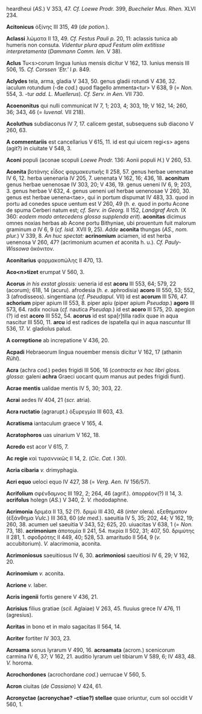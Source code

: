 heardheui (*AS.*) V 353, 47. *Cf. Loewe Prodr.* 399, *Buecheler Mus.
Rhen.* XLVI 234.

**Acitonicus** ὀξίνης III 315, 49 (*de potion.*).

**Aclassi** λώματα II 13, 49. *Cf. Festus Pauli p.* 20, 11: aclassis
tunica ab humeris non consuta. *Videntur plura apud Festum olim
extitisse interpretamenta* (*Dammann Comm. Ien.* V 38).

**Aclus** Tu\<s\>corum lingua Iunius mensis dicitur V 162, 13. Iunius
mensis III 506, 15. *Cf. Corssen 'Etr.'* I *p.* 849.

**Aclydes** tela, arma, gladia V 343, 50. genus gladii rotundi V 436,
32. iaculum rotundum (-de *cod.*) quod flagello ammenta\<tur\> V 638, 9
(= *Non.* 554, 3. -tur *add. L. Muellerus*). *Cf. Serv. in Aen.* VII
730.

**Acoenonitus** qui nulli communicat IV 7, 1; 203, 4; 303, 19; V 162,
14; 260, 36; 343, 46 (= *Iuvenal.* VII 218).

**Acoluthus** subdiaconus IV 7, 17. calicem gestat, subsequens sub
diacono V 260, 63.

**A commentariis** est cancellarius V 615, 11. id est qui uicem
regi\<s\> agens (agit?) in ciuitate V 548, 3.

**Aconi** populi (aconae scopuli *Loewe Prodr.* 136: Aonii populi *H.*)
V 260, 53.

**Aconita** βοτάνης εἶδος φαρμακευτικῆς II 258, 57. genus herbae
uenenatae IV 6, 12. herba uenenaria IV 205, 7. uenenata V 162, 16; 436,
18. **aconitum** genus herbae uenenosae IV 303, 20; V 436, 19. genus
ueneni IV 6, 9; 203, 3. genus herbae V 632, 4. genus ueneni uel herbae
uenenosae V 260, 30. genus est herbae uenena\<tae\>, qui in portum
dispumat IV 483, 33. quod in portu ad conedes spuce uentum est V 260, 49
(*h. e.* quod in portu Acone de spuma Cerberi natum est; *cf. Serv. in
Georg.* II 152, *Landgraf Arch.* IX 360: *eodem modo antecedens glossa
supplenda erit*). **aconitas** dicimus omnes noxias herbas ab Acone
portu Bithyniae, ubi prouentum fuit malorum graminum *a* IV 6, 9 (*cf.
Isid.* XVII 9, 25). *Adde* **aconita** thungas (*AS., nom. plur.*) V
339, 8. *An huc spectat:* **acrinomium** aciamen, id est herba uenenosa
V 260, 47? (acrimonium acumen *et* aconita h. u.). *Cf. Pauly-Wissowa*
ἀκόνιτον.

**Aconitarius** φαρμακοπώλης II 470, 13.

**Aco\<n\>tizet** erumpat V 560, 3.

**Acorus** *in his exstat glossis:* ueneria id est **acoru** III 553,
64; 579, 22 (acorum); 618, 14 (acuru). afrodesia (*h. e.* aphrodisia)
**acoro** III 550, 53; 552, 3 (afrodisseos). singentiana (*cf.
Pseudapul.* VII) id est **acorum** III 576, 47. **achorium** piper apium
III 553, 8. piper apiu (piper apium *Pseudap.*) **agoro** III 573, 64.
radix nociua (*cf.* nautica *Pseudap.*) id est **acoro** III 575, 20.
apegion (?) id est **acoro** III 552, 54. **acorus** id est
spa[r]tilla radix quae in aqua nascitur III 550, 11. **arcu** id est
radices de ispatella qui in aqua nascuntur III 536, 17. *V.* gladiolus
palud.

**A correptione** ab increpatione V 436, 20.

**Acpadi** Hebraeorum lingua nouember mensis dicitur V 162, 17 (athanin
*Rühl*).

**Acra** (achra *cod.*) pedes frigidi III 506, 16 (*contracta ex hac
libri gloss. glossa:* galeni **achra** Graeci uocant quum manus aut
pedes frigidi fiunt).

**Acrae mentis** ualidae mentis IV 5, 30; 303, 22.

**Acrai** aedes IV 404, 21 (*scr.* atria).

**Acra ructatio** (agrarupt.) ὀξυρεγμία III 603, 43.

**Acratisma** iantaculum graece V 165, 4.

**Acratophoros** uas uinarium V 162, 18.

**Acredo** est acor V 615, 7.

**Ac regie** καὶ τυραννικῶς II 14, 2. (*Cic. Cat.* I 30).

**Acria cibaria** *v.* drimyphagia.

**Acri equo** ueloci equo IV 427, 38 (= *Verg. Aen.* IV 156/57).

**Acrifolium** σφένδαμνος III 192, 2; 264, 46 (agrif.). ἀπορρέον(?) II
14, 3. **acrifolus** holegn (*AS.*) V 340, 2. *V.* rhododaphne.

**Acrimonia** δριμέα II 13, 52 (?). δριμύ III 430, 48 (*inter* olera).
εξεθηματον (ἐξάνθημα *Vulc.*) III 363, 60 (*de med.*). saeuitia IV 5,
35; 202, 44; V 162, 19; 260, 38. acumen uel saeuitia V 343, 52; 625, 20.
uiuacitas V 638, 1 (= *Non.* 73, 18). **acrimonium** ἀποτομία II 241,
54. πικρία II 502, 31; 407, 50. δριμύτης II 281, 1. σφοδρότης II 449,
40; 528, 53. amaritudo II 564, 9 (*v.* accubitorium). *V.* alacrimonia,
aconita.

**Acrimoniosus** saeuitiosus IV 6, 30. **acrimoniosi** saeuitiosi IV 6,
29; V 162, 20.

**Acrinomium** *v.* aconita.

**Acrione** *v.* laber.

**Acris ingenii** fortis genere V 436, 21.

**Acrisius** filius gratiae (*scil.* Aglaiae) V 263, 45. fluuius grece
IV 476, 11 (agresius).

**Acritas** in bono et in malo sagacitas II 564, 14.

**Acriter** fortiter IV 303, 23.

**Acroama** sonus lyrarum V 490, 16. **acroamata** (acrom.) scenicorum
carmina IV 6, 37; V 162, 21. auditio lyrarum uel tibiarum V 589, 6; IV
483, 48. *V.* horoma.

**Acrochordones** (acrochordane *cod.*) uerrucae V 560, 5.

**Acron** ciuitas (*de Cassiano*) V 424, 61.

**Acronyctae (acronychae? -ctiae?) stellae** quae oriuntur, cum sol
occidit V 560, 1.

